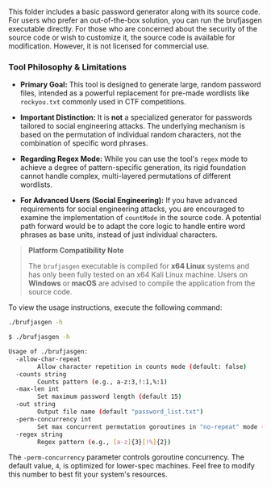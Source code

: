 This folder includes a basic password generator along with its source code. For users who prefer an out-of-the-box solution, you can run the brufjasgen executable directly. For those who are concerned about the security of the source code or wish to customize it, the source code is available for modification. However, it is not licensed for commercial use.

### Tool Philosophy & Limitations

*   **Primary Goal:** This tool is designed to generate large, random password files, intended as a powerful replacement for pre-made wordlists like `rockyou.txt` commonly used in CTF competitions.

*   **Important Distinction:** It is **not** a specialized generator for passwords tailored to social engineering attacks. The underlying mechanism is based on the permutation of individual random characters, not the combination of specific word phrases.

*   **Regarding Regex Mode:** While you can use the tool's `regex` mode to achieve a degree of pattern-specific generation, its rigid foundation cannot handle complex, multi-layered permutations of different wordlists.

*   **For Advanced Users (Social Engineering):** If you have advanced requirements for social engineering attacks, you are encouraged to examine the implementation of `countMode` in the source code. A potential path forward would be to adapt the core logic to handle entire word phrases as base units, instead of just individual characters.

> **Platform Compatibility Note**
>
> The `brufjasgen` executable is compiled for **x64 Linux** systems and has only been fully tested on an x64 Kali Linux machine. Users on **Windows** or **macOS** are advised to compile the application from the source code.

To view the usage instructions, execute the following command:
```bash
./brufjasgen -h
```
```bash
$ ./brufjasgen -h

Usage of ./brufjasgen:
  -allow-char-repeat
    	Allow character repetition in counts mode (default: false)
  -counts string
    	Counts pattern (e.g., a-z:3,!:1,%:1)
  -max-len int
    	Set maximum password length (default 15)
  -out string
    	Output file name (default "password_list.txt")
  -perm-concurrency int
    	Set max concurrent permutation goroutines in "no-repeat" mode (default 4)
  -regex string
    	Regex pattern (e.g., [a-z]{3}[!%]{2})
```

The `-perm-concurrency` parameter controls goroutine concurrency. The default value, `4`, is optimized for lower-spec machines. Feel free to modify this number to best fit your system's resources.
